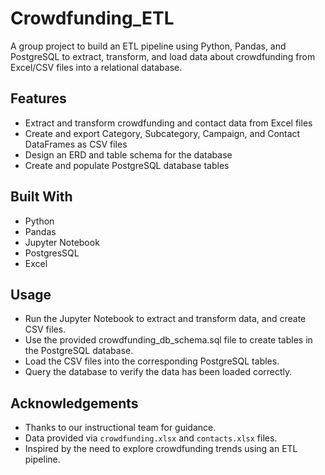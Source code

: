 # Crowdfunding_ETL

A group project to build an ETL pipeline using Python, Pandas, and PostgreSQL to extract, transform, and load data about crowdfunding from Excel/CSV files into a relational database. 

## Features

- Extract and transform crowdfunding and contact data from Excel files
- Create and export Category, Subcategory, Campaign, and Contact DataFrames as CSV files
- Design an ERD and table schema for the database
- Create and populate PostgreSQL database tables


## Built With

- Python
- Pandas
- Jupyter Notebook
- PostgresSQL
- Excel

## Usage

- Run the Jupyter Notebook to extract and transform data, and create CSV files.
- Use the provided crowdfunding_db_schema.sql file to create tables in the PostgreSQL database.
- Load the CSV files into the corresponding PostgreSQL tables.
- Query the database to verify the data has been loaded correctly.

## Acknowledgements

- Thanks to our instructional team for guidance.
- Data provided via `crowdfunding.xlsx` and `contacts.xlsx` files.
- Inspired by the need to explore crowdfunding trends using an ETL pipeline.

